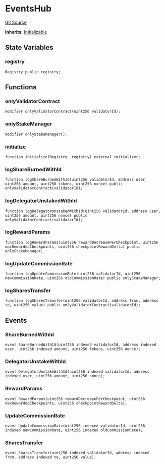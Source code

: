 # EventsHub
[Git Source](https://github.com/TOKnetwork/contracts/blob/155f729fd8db0676297384375468d4d45b8aa44e/contracts/staking/EventsHub.sol)

**Inherits:**
[Initializable](/contracts/common/mixin/Initializable.sol/contract.Initializable.md)


## State Variables
### registry

```solidity
Registry public registry;
```


## Functions
### onlyValidatorContract


```solidity
modifier onlyValidatorContract(uint256 validatorId);
```

### onlyStakeManager


```solidity
modifier onlyStakeManager();
```

### initialize


```solidity
function initialize(Registry _registry) external initializer;
```

### logShareBurnedWithId


```solidity
function logShareBurnedWithId(uint256 validatorId, address user, uint256 amount, uint256 tokens, uint256 nonce) public onlyValidatorContract(validatorId);
```

### logDelegatorUnstakedWithId


```solidity
function logDelegatorUnstakedWithId(uint256 validatorId, address user, uint256 amount, uint256 nonce) public onlyValidatorContract(validatorId);
```

### logRewardParams


```solidity
function logRewardParams(uint256 rewardDecreasePerCheckpoint, uint256 maxRewardedCheckpoints, uint256 checkpointRewardDelta) public onlyStakeManager;
```

### logUpdateCommissionRate


```solidity
function logUpdateCommissionRate(uint256 validatorId, uint256 newCommissionRate, uint256 oldCommissionRate) public onlyStakeManager;
```

### logSharesTransfer


```solidity
function logSharesTransfer(uint256 validatorId, address from, address to, uint256 value) public onlyValidatorContract(validatorId);
```

## Events
### ShareBurnedWithId

```solidity
event ShareBurnedWithId(uint256 indexed validatorId, address indexed user, uint256 indexed amount, uint256 tokens, uint256 nonce);
```

### DelegatorUnstakeWithId

```solidity
event DelegatorUnstakeWithId(uint256 indexed validatorId, address indexed user, uint256 amount, uint256 nonce);
```

### RewardParams

```solidity
event RewardParams(uint256 rewardDecreasePerCheckpoint, uint256 maxRewardedCheckpoints, uint256 checkpointRewardDelta);
```

### UpdateCommissionRate

```solidity
event UpdateCommissionRate(uint256 indexed validatorId, uint256 indexed newCommissionRate, uint256 indexed oldCommissionRate);
```

### SharesTransfer

```solidity
event SharesTransfer(uint256 indexed validatorId, address indexed from, address indexed to, uint256 value);
```

